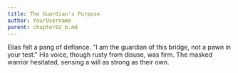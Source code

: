 ```yaml
---
title: The Guardian's Purpose
author: YourUsername
parent: chapter02_b.md
---
```

Elias felt a pang of defiance. "I am the guardian of this bridge, not a pawn in your test." His voice, though rusty from disuse, was firm. The masked warrior hesitated, sensing a will as strong as their own.
